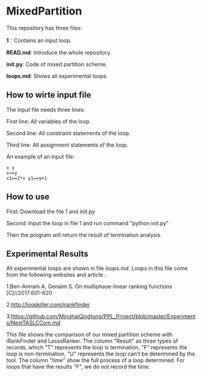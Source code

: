 # MixedPartition
This repository has three files:

**1**：Contains an input loop.

**READ.md**: Introduce the whole repository.

**init.py**: Code of mixed partition scheme.

**loops.md**: Shows all experimental loops.

## **How  to wirte input file**

The input file needs three lines:

First line: All variables of the loop.

Second line: All constraint statements of the loop.

Third line: All assignment statements of the loop.

 An example of an input file:

```
x y
x>=y 
x1==2*x y1==y+1
```

## **How  to use**

First: Download the file 1 and init.py

Second: Input the loop in file 1 and run command "python init.py"

Then the program will return the result of termination analysis.

## Experimental Results

All experimental loops are shown in file *loops.md*. Loops in this file come from the following websites and article :

1.Ben-Amram A, Genaim S. On multiphase-linear ranking functions [C]//2017:601-620

2.http://loopkiller.com/irankfinder

3.https://github.com/MinghaiQingtong/PPL_Project/blob/master/Experiments/NestTASLCCom.md

This file shows the comparison of our mixed partition scheme with iRankFinder and LassoRanker. The column "Result" as three types of records, which "T" represents the loop is termination, "F" represents the loop is non-termination, "U" represents the loop can't be determined by the tool. The column "time" show the full process of a loop  determined. For loops that have the results "F", we do not record the time.
